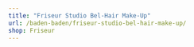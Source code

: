 ```yaml
---
title: "Friseur Studio Bel-Hair Make-Up"
url: /baden-baden/friseur-studio-bel-hair-make-up/
shop: Friseur
---
```

